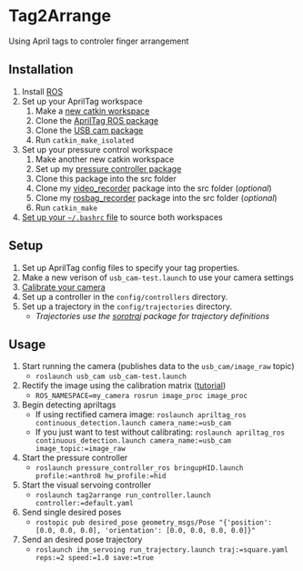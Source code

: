 # Tag2Arrange

Using April tags to controler finger arrangement

## Installation
1. Install [ROS](https://www.ros.org/)
2. Set up your AprilTag workspace
    1. Make a [new catkin workspace](http://wiki.ros.org/catkin/Tutorials/create_a_workspace)
    2. Clone the [AprilTag ROS package](https://github.com/AprilRobotics/apriltag_ros)
    3. Clone the [USB cam package](http://wiki.ros.org/usb_cam)
    4. Run `catkin_make_isolated`
3. Set up your pressure control workspace
    1. Make another new catkin workspace
    2. Set up my [pressure controller package](https://ctrl-p.cbteeple.com/latest/ros-driver)
    3. Clone this package into the src folder
    4. Clone my [video_recorder](https://github.com/cbteeple/ros_video_recorder) package into the src folder (_optional_)
    5. Clone my [rosbag_recorder](https://github.com/cbteeple/rosbag-recorder) package into the src folder (_optional_)
    6. Run `catkin_make`
4. [Set up your `~/.bashrc` file](https://docs.cbteeple.com/robot/ros#setting-up-ros-on-linux) to source both workspaces

## Setup
1. Set up AprilTag config files to specify your tag properties.
2. Make a new verison of `usb_cam-test.launch` to use your camera settings
3. [Calibrate your camera](https://github.com/NVlabs/Deep_Object_Pose/blob/master/doc/camera_tutorial.md)
4. Set up a controller in the `config/controllers` directory.
5. Set up a trajectory in the `config/trajectories` directory.
    - _Trajectories use the [sorotraj](https://pypi.org/project/sorotraj/) package for trajectory definitions_

## Usage

1. Start running the camera (publishes data to the `usb_cam/image_raw` topic)
    - `roslaunch usb_cam usb_cam-test.launch`
2. Rectify the image using the calibration matrix ([tutorial](http://wiki.ros.org/image_proc))
    - `ROS_NAMESPACE=my_camera rosrun image_proc image_proc`
3. Begin detecting apriltags
    - If using rectified camera image: `roslaunch apriltag_ros continuous_detection.launch camera_name:=usb_cam`
    - If you just want to test without calibrating: `roslaunch apriltag_ros continuous_detection.launch camera_name:=usb_cam image_topic:=image_raw`
4. Start the pressure controller
    - `roslaunch pressure_controller_ros bringupHID.launch profile:=anthro8 hw_profile:=hid`
5. Start the visual servoing controller
    - `roslaunch tag2arrange run_controller.launch controller:=default.yaml`
6. Send single desired poses
    - `rostopic pub desired_pose geometry_msgs/Pose "{'position': [0.0, 0.0, 0.0], 'orientation': [0.0, 0.0, 0.0, 0.0]}"`
7. Send an desired pose trajectory
    - `roslaunch ihm_servoing run_trajectory.launch traj:=square.yaml reps:=2 speed:=1.0 save:=true`